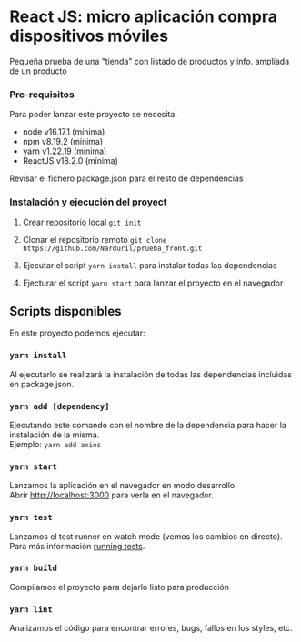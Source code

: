 # React JS: micro aplicación compra dispositivos móviles

Pequeña prueba de una "tienda" con listado de productos y info. ampliada de un producto

### Pre-requisitos

Para poder lanzar este proyecto se necesita:

* node v16.17.1 (mínima)
* npm v8.19.2 (mínima)
* yarn v1.22.19 (mínima)
* ReactJS v18.2.0 (mínima)

Revisar el fichero package.json para el resto de dependencias

### Instalación y ejecución del proyect

1. Crear repositorio local `git init`

2. Clonar el repositorio remoto `git clone https://github.com/Narduril/prueba_front.git`

3. Ejecutar el script `yarn install` para instalar todas las dependencias

4. Ejecturar el script `yarn start` para lanzar el proyecto en el navegador

## Scripts disponibles

En este proyecto podemos ejecutar:

### `yarn install`

Al ejecutarlo se realizará la instalación de todas las dependencias incluidas en package.json.

### `yarn add [dependency]`

Ejecutando este comando con el nombre de la dependencia para hacer la instalación de la misma.\
Ejemplo: `yarn add axios`

### `yarn start`

Lanzamos la aplicación en el navegador en modo desarrollo.\
Abrir [http://localhost:3000](http://localhost:3000) para verla en el navegador.

### `yarn test`

Lanzamos el test runner en watch mode (vemos los cambios en directo).
Para más información [running tests](https://create-react-app.dev/docs/running-tests/).

### `yarn build`

Compilamos el proyecto para dejarlo listo para producción

### `yarn lint`

Analizamos el código para encontrar errores, bugs, fallos en los styles, etc.
